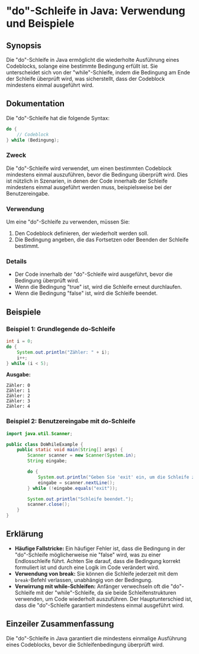 <!--
Meta Description: # "do"-Schleife in Java: Verwendung und Beispiele ## Synopsis Die "do"-Schleife in Java ermöglicht die wiederholte Ausführung eines Codeblocks, solang...
Meta Keywords: die, schleife, der, wird, bedingung
-->

# "do"-Schleife in Java: Verwendung und Beispiele

## Synopsis
Die "do"-Schleife in Java ermöglicht die wiederholte Ausführung eines Codeblocks, solange eine bestimmte Bedingung erfüllt ist. Sie unterscheidet sich von der "while"-Schleife, indem die Bedingung am Ende der Schleife überprüft wird, was sicherstellt, dass der Codeblock mindestens einmal ausgeführt wird.

## Dokumentation
Die "do"-Schleife hat die folgende Syntax:

```java
do {
    // Codeblock
} while (Bedingung);
```

### Zweck
Die "do"-Schleife wird verwendet, um einen bestimmten Codeblock mindestens einmal auszuführen, bevor die Bedingung überprüft wird. Dies ist nützlich in Szenarien, in denen der Code innerhalb der Schleife mindestens einmal ausgeführt werden muss, beispielsweise bei der Benutzereingabe.

### Verwendung
Um eine "do"-Schleife zu verwenden, müssen Sie:
1. Den Codeblock definieren, der wiederholt werden soll.
2. Die Bedingung angeben, die das Fortsetzen oder Beenden der Schleife bestimmt.

### Details
- Der Code innerhalb der "do"-Schleife wird ausgeführt, bevor die Bedingung überprüft wird.
- Wenn die Bedingung "true" ist, wird die Schleife erneut durchlaufen.
- Wenn die Bedingung "false" ist, wird die Schleife beendet.

## Beispiele
### Beispiel 1: Grundlegende do-Schleife
```java
int i = 0;
do {
    System.out.println("Zähler: " + i);
    i++;
} while (i < 5);
```
**Ausgabe:**
```
Zähler: 0
Zähler: 1
Zähler: 2
Zähler: 3
Zähler: 4
```

### Beispiel 2: Benutzereingabe mit do-Schleife
```java
import java.util.Scanner;

public class DoWhileExample {
    public static void main(String[] args) {
        Scanner scanner = new Scanner(System.in);
        String eingabe;

        do {
            System.out.println("Geben Sie 'exit' ein, um die Schleife zu beenden:");
            eingabe = scanner.nextLine();
        } while (!eingabe.equals("exit"));

        System.out.println("Schleife beendet.");
        scanner.close();
    }
}
```

## Erklärung
- **Häufige Fallstricke:** Ein häufiger Fehler ist, dass die Bedingung in der "do"-Schleife möglicherweise nie "false" wird, was zu einer Endlosschleife führt. Achten Sie darauf, dass die Bedingung korrekt formuliert ist und durch eine Logik im Code verändert wird.
- **Verwendung von break:** Sie können die Schleife jederzeit mit dem `break`-Befehl verlassen, unabhängig von der Bedingung.
- **Verwirrung mit while-Schleifen:** Anfänger verwechseln oft die "do"-Schleife mit der "while"-Schleife, da sie beide Schleifenstrukturen verwenden, um Code wiederholt auszuführen. Der Hauptunterschied ist, dass die "do"-Schleife garantiert mindestens einmal ausgeführt wird.

## Einzeiler Zusammenfassung
Die "do"-Schleife in Java garantiert die mindestens einmalige Ausführung eines Codeblocks, bevor die Schleifenbedingung überprüft wird.